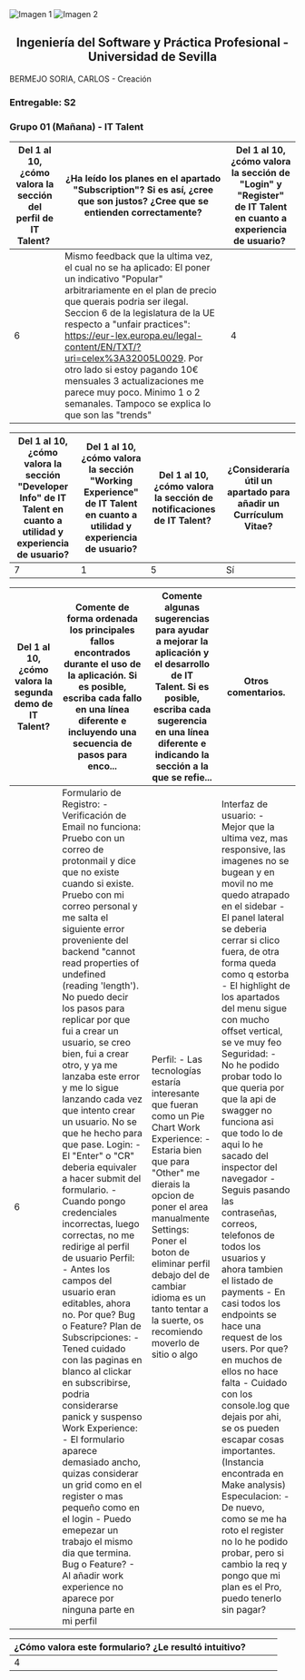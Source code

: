 <div style={{ display: 'flex' }}>
  <img src="/img/TalentLOGO.png" alt="Imagen 1" style={{ width: '50%', height: 'auto' }} />
  <img src="/img/USLOGO.png" alt="Imagen 2" style={{ width: '30%', height: '30%' }} />
</div>

## <center>Ingeniería del Software y Práctica Profesional - Universidad de Sevilla</center>


BERMEJO SORIA, CARLOS         - Creación


### Entregable: S2
### Grupo 01 (Mañana) - IT Talent


| **Del 1 al 10, ¿cómo valora la sección del perfil de IT Talent?** |**¿Ha leído los planes en el apartado "Subscription"? Si es así, ¿cree que son justos? ¿Cree que se entienden correctamente?**|**Del 1 al 10, ¿cómo valora la sección de "Login" y "Register" de IT Talent en cuanto a experiencia de usuario?** |
| - | - | - |
|6|Mismo feedback que la ultima vez, el cual no se ha aplicado:  El poner un indicativo "Popular" arbitrariamente en el plan de precio que querais podria ser ilegal. Seccion 6 de la legislatura de la UE respecto a "unfair practices": https://eur-lex.europa.eu/legal-content/EN/TXT/?uri=celex%3A32005L0029. Por otro lado si estoy pagando 10€ mensuales 3 actualizaciones me parece muy poco. Minimo 1 o 2 semanales. Tampoco se explica lo que son las "trends"|4|



|**Del 1 al 10, ¿cómo valora la sección "Developer Info" de IT Talent en cuanto a utilidad y experiencia de usuario?**|**Del 1 al 10, ¿cómo valora la sección "Working Experience" de IT Talent en cuanto a utilidad y experiencia de usuario?**|**Del 1 al 10, ¿cómo valora la sección de notificaciones de IT Talent?** |**¿Consideraría útil un apartado para añadir un Currículum Vitae?**|
| - | - | - | - |
|7|1|5|Sí|



|**Del 1 al 10, ¿cómo valora la segunda demo de IT Talent?**|**Comente de forma ordenada los principales fallos encontrados durante el uso de la aplicación. Si es posible, escriba cada fallo en una línea diferente e incluyendo una secuencia de pasos para enco...**|**Comente algunas sugerencias para ayudar a mejorar la aplicación y el desarrollo de IT Talent. Si es posible, escriba cada sugerencia en una línea diferente e indicando la sección a la que se refie...**|**Otros comentarios.**|
| - | - | - | - |
|6|Formulario de Registro: - Verificación de Email no funciona: Pruebo con un correo de protonmail y dice que no existe cuando si existe. Pruebo con mi correo personal y me salta el siguiente error proveniente del backend "cannot read properties of undefined (reading 'length'). No puedo decir los pasos para replicar por que fui a crear un usuario, se creo bien, fui a crear otro, y ya me lanzaba este error y me lo sigue lanzando cada vez que intento crear un usuario. No se que he hecho para que pase.  Login: - El "Enter" o "CR" deberia equivaler a hacer submit del formulario. - Cuando pongo credenciales incorrectas, luego correctas, no me redirige al perfil de usuario  Perfil: - Antes los campos del usuario eran editables, ahora no. Por que? Bug o Feature?  Plan de Subscripciones: - Tened cuidado con las paginas en blanco al clickar en subscribirse, podria considerarse panick y suspenso  Work Experience: - El formulario aparece demasiado ancho, quizas considerar un grid como en el register o mas pequeño como en el login - Puedo emepezar un trabajo el mismo dia que termina. Bug o Feature? - Al añadir work experience no aparece por ninguna parte en mi perfil|Perfil: - Las tecnologías estaría interesante que fueran como un Pie Chart  Work Experience: - Estaria bien que para "Other" me dierais la opcion de poner el area manualmente  Settings: Poner el boton de eliminar perfil debajo del de cambiar idioma es un tanto tentar a la suerte, os recomiendo moverlo de sitio o algo|Interfaz de usuario: - Mejor que la ultima vez, mas responsive, las imagenes no se bugean y en movil no me quedo atrapado en el sidebar - El panel lateral se deberia cerrar si clico fuera, de otra forma queda como q estorba - El highlight de los apartados del menu sigue con mucho offset vertical, se ve muy feo  Seguridad: - No he podido probar todo lo que queria por que la api de swagger no funciona asi que todo lo de aqui lo he sacado del inspector del navegador - Seguis pasando las contraseñas, correos, telefonos de todos los usuarios y ahora tambien el listado de payments - En casi todos los endpoints se hace una request de los users. Por que? en muchos de ellos no hace falta - Cuidado con los console.log que dejais por ahi, se os pueden escapar cosas importantes. (Instancia encontrada en Make analysis)  Especulacion: - De nuevo, como se me ha roto el register no lo he podido probar, pero si cambio la req y pongo que mi plan es el Pro, puedo tenerlo sin pagar?|



|**¿Cómo valora este formulario? ¿Le resultó intuitivo?**||||
| - | :- | :- | :- |
|4||||

